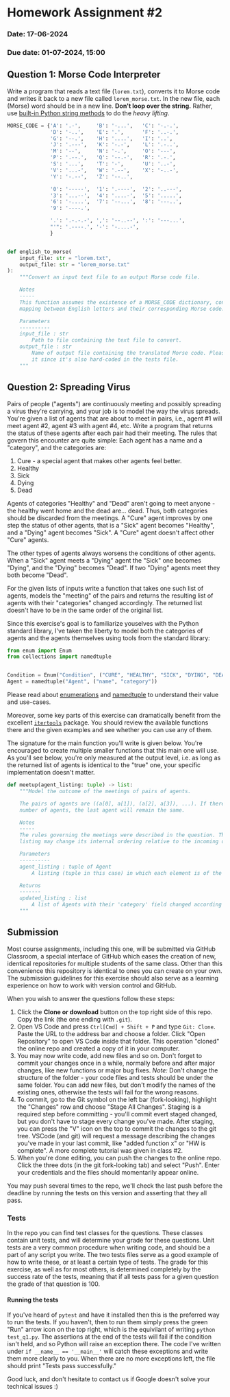 # Homework Assignment #2

### Date: 17-06-2024
### Due date: 01-07-2024, 15:00

## Question 1: Morse Code Interpreter

Write a program that reads a text file (`lorem.txt`), converts it to Morse code and writes it back
to a new file called `lorem_morse.txt`. In the new file, each (Morse) word should be in a new line.
**Don't loop over the string.** Rather, use [built-in Python string methods](https://docs.python.org/3/library/stdtypes.html#text-sequence-type-str) to do the _heavy lifting_.

```python
MORSE_CODE = {'A': '.-',     'B': '-...',   'C': '-.-.',
              'D': '-..',    'E': '.',      'F': '..-.',
              'G': '--.',    'H': '....',   'I': '..',
              'J': '.---',   'K': '-.-',    'L': '.-..',
              'M': '--',     'N': '-.',     'O': '---',
              'P': '.--.',   'Q': '--.-',   'R': '.-.',
              'S': '...',    'T': '-',      'U': '..-',
              'V': '...-',   'W': '.--',    'X': '-..-',
              'Y': '-.--',   'Z': '--..',

              '0': '-----',  '1': '.----',  '2': '..---',
              '3': '...--',  '4': '....-',  '5': '.....',
              '6': '-....',  '7': '--...',  '8': '---..',
              '9': '----.',

              '.': '.-.-.-', ',': '--..--', ':': '---...',
              "'": '.----.', '-': '-....-',
              }


def english_to_morse(
    input_file: str = "lorem.txt",
    output_file: str = "lorem_morse.txt"
):
    """Convert an input text file to an output Morse code file.

    Notes
    -----
    This function assumes the existence of a MORSE_CODE dictionary, containing a
    mapping between English letters and their corresponding Morse code.

    Parameters
    ----------
    input_file : str
        Path to file containing the text file to convert.
    output_file : str
        Name of output file containing the translated Morse code. Please don't change
        it since it's also hard-coded in the tests file.
    """
```

## Question 2: Spreading Virus

Pairs of people ("agents") are continuously meeting and possibly spreading a virus they're carrying, and your job is to model the way the virus spreads.
You're given a list of agents that are about to meet in pairs, i.e., agent #1 will meet agent #2, agent #3 with agent #4, etc. 
Write a program that returns the status of these agents after each pair had their meeting.
The rules that govern this encounter are quite simple: Each agent has a name and a "category",
and the categories are:
1. Cure - a special agent that makes other agents feel better.
2. Healthy
3. Sick
4. Dying
5. Dead

Agents of categories "Healthy" and "Dead" aren't going to meet anyone - the healthy went home and
the dead are... dead. Thus, both categories should be discarded from the meetings. A "Cure" agent
improves by one step the status of other agents, that is a "Sick" agent becomes "Healthy", and a
"Dying" agent becomes "Sick". A "Cure" agent doesn't affect other "Cure" agents.

The other types of agents always worsens the conditions of other agents. When a "Sick" agent
meets a "Dying" agent the "Sick" one becomes "Dying", and the "Dying" becomes "Dead". If two
"Dying" agents meet they both become "Dead".

For the given lists of inputs write a function that takes one such list of agents, models the
"meeting" of the pairs and returns the resulting list of agents with their "categories" changed
accordingly. The returned list doesn't have to be in the same order of the original list.

Since this exercise's goal is to familiarize youselves with the Python standard library,
I've taken the liberty to model both the categories of agents and the agents themselves using
tools from the standard library:

```python
from enum import Enum
from collections import namedtuple


Condition = Enum("Condition", ("CURE", "HEALTHY", "SICK", "DYING", "DEAD"))
Agent = namedtuple("Agent", ("name", "category"))
```

Please read about [enumerations](https://docs.python.org/3/library/enum.html) and [namedtuple](https://docs.python.org/3/library/collections.html#collections.namedtuple)
to understand their value and use-cases.

Moreover, some key parts of this exercise can dramatically benefit from the excellent [`itertools`](https://docs.python.org/3/library/itertools.html) package.
You should review the available functions there and the given examples and see whether you can use any of them.

The signature for the main function you'll write is given below. You're encouraged to create multiple
smaller functions that this main one will use. As you'll see below, you're only measured at the output level, i.e. as long as the returned list of agents
is identical to the "true" one, your specific implementation doesn't matter.

```python
def meetup(agent_listing: tuple) -> list:
    """Model the outcome of the meetings of pairs of agents.

    The pairs of agents are ((a[0], a[1]), (a[2], a[3]), ...). If there's an uneven
    number of agents, the last agent will remain the same.

    Notes
    -----
    The rules governing the meetings were described in the question. The outgoing
    listing may change its internal ordering relative to the incoming one.

    Parameters
    ----------
    agent_listing : tuple of Agent
        A listing (tuple in this case) in which each element is of the Agent type, containing a 'name' field and a 'category' field, with 'category' being of the type Condition.

    Returns
    -------
    updated_listing : list
        A list of Agents with their 'category' field changed according to the result of the meeting.
    """
```


## Submission

Most course assignments, including this one, will be submitted via GitHub Classroom, a special interface of GitHub which eases the creation of new, identical repositories for multiple students of the same class. Other than this convenience this repository is identical to ones you can create on your own. The submission guidelines for this exercise should also serve as a learning experience on how to work with version control and GitHub.

When you wish to answer the questions follow these steps:
1. Click the __Clone or download__ button on the top right side of this repo. Copy the link (the one ending with `.git`).
2. Open VS Code and press `Ctrl[Cmd] + Shift + P` and type `Git: Clone`. Paste the URL to the address bar and choose a folder. Click "Open Repository" to open VS Code inside that folder. This operation "cloned" the online repo and created a copy of it in your computer.
3. You may now write code, add new files and so on. Don't forget to commit your changes once in a while, normally before and after major changes, like new functions or major bug fixes. *Note:* Don't change the structure of the folder - your code files and tests should be under the same folder. You can add new files, but don't modify the names of the existing ones, otherwise the tests will fail for the wrong reasons.
4. To commit, go to the Git symbol on the left bar (fork-looking), highlight the "Changes" row and choose "Stage All Changes". Staging is a required step before committing - you'll commit evert staged changed, but you don't have to stage every change you've made. After staging, you can press the "V" icon on the top to commit the changes to the git tree. VSCode (and git) will request a message describing the changes you've made in your last commit, like "added function x" or "HW is complete". A more complete tutorial was given in class #2.
5. When you're done editing, you can push the changes to the online repo. Click the three dots (in the git fork-looking tab) and select "Push". Enter your credentials and the files should momentarily appear online.

You may push several times to the repo, we'll check the last push before the deadline by running the tests on this version and asserting that they all pass.

### Tests

In the repo you can find test classes for the questions. These classes contain unit tests, and will determine your grade for these questions. Unit tests are a very common procedure when writing code, and should be a part of any script you write. The two tests files serve as a good example of how to write these, or at least a certain type of tests. The grade for this exercise, as well as for most others, is determined completely by the success rate of the tests, meaning that if all tests pass for a given question the grade of that question is 100.

#### Running the tests

If you've heard of `pytest` and have it installed then this is the preferred way to run the tests. If you haven't, then to run them simply press the green "Run" arrow icon on the top right, which is the equivilant of writing `python test_q1.py`. The assertions at the end of the tests will fail if the condition isn't held, and so Python will raise an exception there. The code I've written under `if __name__ == '__main__'` will catch these exceptions and write them more clearly to you. When there are no more exceptions left, the file should print "Tests pass successfully."


Good luck, and don't hesitate to contact us if Google doesn't solve your technical issues :)
